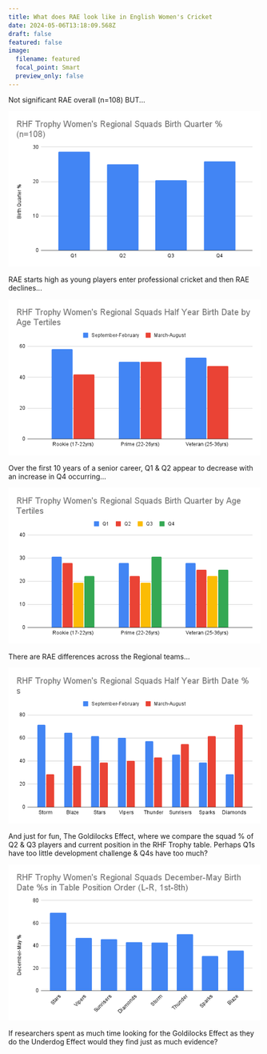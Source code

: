 ```yaml
---
title: What does RAE look like in English Women's Cricket
date: 2024-05-06T13:18:09.568Z
draft: false
featured: false
image:
  filename: featured
  focal_point: Smart
  preview_only: false
---
```

Not significant RAE overall (n=108) BUT...

![](rhf-trophy-women-s-regional-squads-birth-quarter-n-108-.png)

RAE starts high as young players enter professional cricket and then RAE declines...

![](rhf-trophy-women-s-regional-squads-half-year-birth-date-by-age-tertiles.png)

Over the first 10 years of a senior career, Q1 & Q2 appear to decrease with an increase in Q4 occurring...

![](rhf-trophy-women-s-regional-squads-birth-quarter-by-age-tertiles.png)

There are RAE differences across the Regional teams...

![](rhf-trophy-women-s-regional-squads-half-year-birth-date-s.png)

And just for fun, The Goldilocks Effect, where we compare the squad % of Q2 & Q3 players and current position in the RHF Trophy table.  Perhaps Q1s have too little development challenge & Q4s have too much?

![](rhf-trophy-women-s-regional-squads-december-may-birth-date-s-in-table-position-order-l-r-1st-8th-1-.png)

If researchers spent as much time looking for the Goldilocks Effect as they do the Underdog Effect would they find just as much evidence?